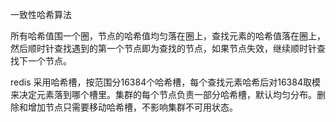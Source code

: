 一致性哈希算法

所有哈希值围一个圈，节点的哈希值均匀落在圈上，查找元素的哈希值落在圈上，然后顺时针查找遇到的第一个节点即为查找的节点，如果节点失效，继续顺时针查找下一个节点。

redis 采用哈希槽，按范围分16384个哈希槽，每个查找元素哈希后对16384取模来决定元素落到哪个槽里。集群的每个节点负责一部分哈希槽，默认均匀分布。删除和增加节点只需要移动哈希槽，不影响集群不可用状态。